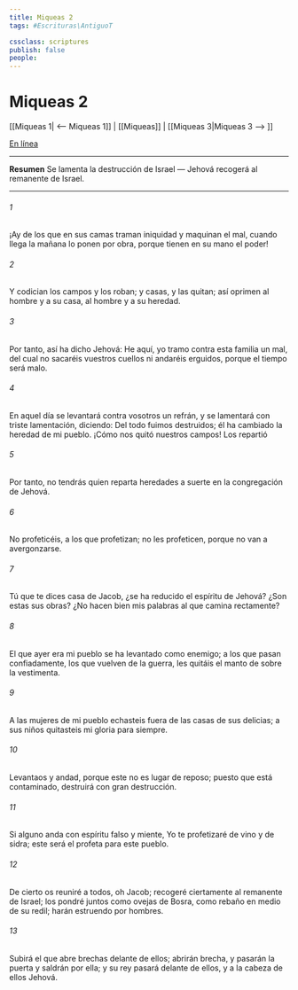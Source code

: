 ```yaml
---
title: Miqueas 2
tags: #Escrituras\AntiguoT

cssclass: scriptures
publish: false
people:
---
```


# Miqueas 2
[[Miqueas 1| <-- Miqueas 1]] | [[Miqueas]] | [[Miqueas 3|Miqueas 3 --> ]]

[En línea](https://churchofjesuschrist.org/study/scriptures/ot/micah/2?lang=spa)

---
__Resumen__
Se lamenta la destrucción de Israel — Jehová recogerá al remanente de Israel.

---
###### 1 
¡Ay de los que en sus camas traman iniquidad y maquinan el mal,  cuando llega la mañana lo ponen por obra, porque tienen en su mano el poder!

###### 2 
Y codician los campos y los roban; y casas, y las quitan; así oprimen al hombre y a su casa, al hombre y a su heredad.

###### 3 
Por tanto, así ha dicho Jehová: He aquí, yo tramo contra esta familia un mal, del cual no sacaréis vuestros cuellos ni andaréis erguidos, porque el tiempo será malo.

###### 4 
En aquel día se levantará contra vosotros un refrán, y se lamentará con triste lamentación, diciendo: Del todo fuimos destruidos; él ha cambiado la heredad de mi pueblo. ¡Cómo nos quitó nuestros campos! Los repartió 

###### 5 
Por tanto, no tendrás quien reparta heredades a suerte en la congregación de Jehová.

###### 6 
No profeticéis,  a los que profetizan; no les profeticen, porque no van a avergonzarse.

###### 7 
Tú que te dices casa de Jacob, ¿se ha reducido el espíritu de Jehová? ¿Son estas sus obras? ¿No hacen bien mis palabras al que camina rectamente?

###### 8 
El que ayer era mi pueblo se ha levantado como enemigo; a los que pasan confiadamente, los que vuelven de la guerra, les quitáis el manto de sobre la vestimenta.

###### 9 
A las mujeres de mi pueblo echasteis fuera de las casas de sus delicias; a sus niños quitasteis mi gloria para siempre.

###### 10 
Levantaos y andad, porque este no es lugar de reposo; puesto que está contaminado, destruirá con gran destrucción.

###### 11 
Si alguno anda con espíritu falso y miente,  Yo te profetizaré de vino y de sidra; este será el profeta para este pueblo.

###### 12 
De cierto os reuniré a todos, oh Jacob; recogeré ciertamente al remanente de Israel; los pondré juntos como ovejas de Bosra, como rebaño en medio de su redil; harán estruendo por  hombres.

###### 13 
Subirá el que abre brechas delante de ellos; abrirán brecha, y pasarán la puerta y saldrán por ella; y su rey pasará delante de ellos, y a la cabeza de ellos Jehová.

